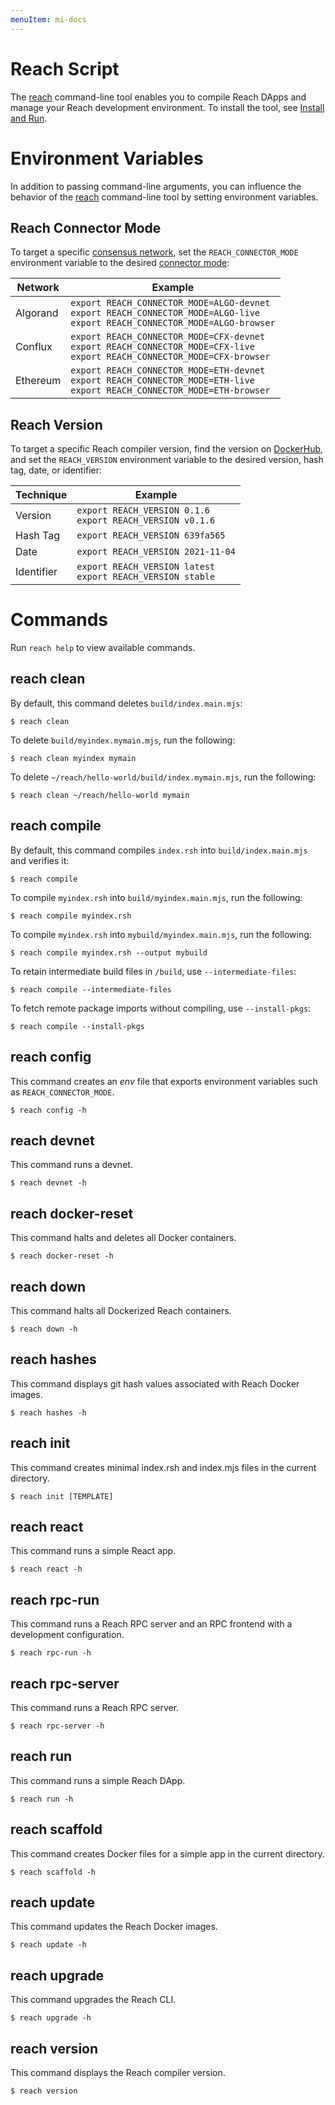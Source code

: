 ```yaml
---
menuItem: mi-docs
---
```


# Reach Script

The [reach](https://github.com/reach-sh/reach-lang/blob/master/reach) command-line tool enables you to compile Reach DApps and manage your Reach development environment. To install the tool, see [Install and Run](/en/essentials/getting-started/install-and-run/). 

# Environment Variables

In addition to passing command-line arguments, you can influence the behavior of the [reach](https://github.com/reach-sh/reach-lang/blob/master/reach) command-line tool by setting environment variables.

## Reach Connector Mode

To target a specific [consensus network](/en/essentials/network-connectors/), set the `REACH_CONNECTOR_MODE` environment variable to the desired [connector mode](https://github.com/reach-sh/reach-lang/blob/master/js/stdlib/ts/ConnectorMode.ts):

|Network|Example|
|-|-|
|Algorand|`export REACH_CONNECTOR_MODE=ALGO-devnet` <br/> `export REACH_CONNECTOR_MODE=ALGO-live` <br/> `export REACH_CONNECTOR_MODE=ALGO-browser`|
|Conflux|`export REACH_CONNECTOR_MODE=CFX-devnet` <br/> `export REACH_CONNECTOR_MODE=CFX-live` <br/> `export REACH_CONNECTOR_MODE=CFX-browser`|
|Ethereum|`export REACH_CONNECTOR_MODE=ETH-devnet` <br/> `export REACH_CONNECTOR_MODE=ETH-live` <br/> `export REACH_CONNECTOR_MODE=ETH-browser`|

## Reach Version

To target a specific Reach compiler version, find the version on [DockerHub](https://hub.docker.com/r/reachsh/reach/tags), and set the `REACH_VERSION` environment variable to the desired version, hash tag, date, or identifier:

|Technique|Example|
|-|-|
|Version|`export REACH_VERSION 0.1.6` <br/> `export REACH_VERSION v0.1.6` |
|Hash Tag|`export REACH_VERSION 639fa565`|
|Date|`export REACH_VERSION 2021-11-04`|
|Identifier|`export REACH_VERSION latest` <br/> `export REACH_VERSION stable`|

# Commands

Run `reach help` to view available commands.

## reach clean

By default, this command deletes `build/index.main.mjs`:

``` nonum
$ reach clean
```

To delete `build/myindex.mymain.mjs`, run the following:

``` nonum
$ reach clean myindex mymain
```

To delete `~/reach/hello-world/build/index.mymain.mjs`, run the following:

``` nonum
$ reach clean ~/reach/hello-world mymain
```

## reach compile

By default, this command compiles `index.rsh` into `build/index.main.mjs` and verifies it:

``` nonum
$ reach compile
```

To compile `myindex.rsh` into `build/myindex.main.mjs`, run the following:

``` nonum
$ reach compile myindex.rsh 
```

To compile `myindex.rsh` into `mybuild/myindex.main.mjs`, run the following:

``` nonum
$ reach compile myindex.rsh --output mybuild
```

To retain intermediate build files in `/build`, use `--intermediate-files`:

``` nonum
$ reach compile --intermediate-files
```

To fetch remote package imports without compiling, use `--install-pkgs`:

``` nonum
$ reach compile --install-pkgs
```

## reach config

This command creates an *env* file that exports environment variables such as `REACH_CONNECTOR_MODE`.

``` nonum
$ reach config -h
```

## reach devnet

This command runs a devnet.

``` nonum
$ reach devnet -h
```

## reach docker-reset

This command halts and deletes all Docker containers. 

``` nonum
$ reach docker-reset -h
```

## reach down

This command halts all Dockerized Reach containers. 

``` nonum
$ reach down -h
```

## reach hashes

This command displays git hash values associated with Reach Docker images.

``` nonum
$ reach hashes -h
```

## reach init

This command creates minimal index.rsh and index.mjs files in the current directory.

``` nonum
$ reach init [TEMPLATE]
```

## reach react

This command runs a simple React app.

``` nonum
$ reach react -h
```

## reach rpc-run

This command runs a Reach RPC server and an RPC frontend with a development configuration.

``` nonum
$ reach rpc-run -h
```

## reach rpc-server

This command runs a Reach RPC server.

``` nonum
$ reach rpc-server -h
```

## reach run

This command runs a simple Reach DApp.

``` nonum
$ reach run -h
```

## reach scaffold

This command creates Docker files for a simple app in the current directory.

``` nonum
$ reach scaffold -h
```

## reach update

This command updates the Reach Docker images.

``` nonum
$ reach update -h
```

## reach upgrade

This command upgrades the Reach CLI.

``` nonum
$ reach upgrade -h
```

## reach version

This command displays the Reach compiler version.

``` nonum
$ reach version 
```
